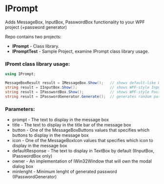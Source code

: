 # IPrompt
Adds MessageBox, InputBox, PasswordBox functionality to your WPF project (+password generator)

Repo contains two projects:
* **IPrompt** - Class library.
* **IPromptTest** - Sample Project, examine IPrompt class library usage.

### IPromt class library usage:

```C#
using IPrompt;

MessageBoxResult result = IMessageBox.Show();   // shows default-like WPF-style MessageBox
string result = IInputBox.Show();               // shows WPF-style InputBox
string result = IPasswordBox.Show();            // shows WPF-style PasswordBox
string result = IPasswordGenerator.Generate();  // generates random password
```

### Parameters:

* prompt - The text to display in the message box
* title - The text to display in the title bar of the message box
* button - One of the MessageBoxButtons values that specifies which buttons to display in the message box
* icon - One of the MessageBoxIcon values that specifies which icon to display in the message box
* defaultResponse - The text to display in TextBox by default (IInputBox, IPasswordBox only)
* owner - An implementation of IWin32Window that will own the modal dialog box
* minlenght - Minimum lenght of generated password (IPasswordGenerator)
